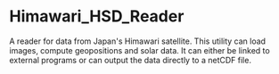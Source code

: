 # Himawari_HSD_Reader
A reader for data from Japan's Himawari satellite. This utility can load images, compute geopositions and solar data. It can either be linked to external programs or can output the data directly to a netCDF file.
